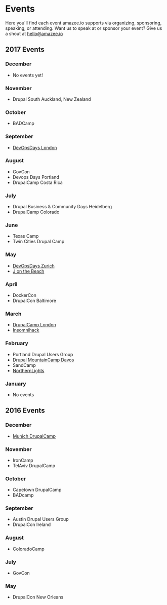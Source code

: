 # Events

Here you'll find each event amazee.io supports via organizing, sponsoring, speaking, or attending. Want us to speak at or sponsor your event? Give us a shout at [hello@amazee.io](mailto:hello@amazee.io)

## 2017 Events
### December
* No events yet!

### November
* Drupal South Auckland, New Zealand

### October
* BADCamp

### September
* [DevOpsDays London](http://www.devopsdays.org/events/2017-london)

### August
* GovCon
* Devops Days Portland
* DrupalCamp Costa Rica

### July
* Drupal Business & Community Days Heidelberg
* DrupalCamp Colorado

### June
* Texas Camp
* Twin Cities Drupal Camp

### May
* [DevOpsDays Zurich](https://www.devopsdays.org/events/2017-zurich/)
* [J on the Beach](https://jonthebeach.com/)

### April
* DockerCon
* DrupalCon Baltimore

### March
* [DrupalCamp London](http://drupalcamp.london/)
* [Insomnihack](https://insomnihack.ch/)

### February
* Portland Drupal Users Group
* [Drupal MountainCamp Davos](http://drupalmountaincamp.ch/)
* SandCamp
* [NorthernLights](https://dcnlights.drupal.is/)

### January
* No events

## 2016 Events
### December
* [Munich DrupalCamp](http://dcmuc16.drupalcamp.de/)

### November
* IronCamp
* TelAviv DrupalCamp

### October
* Capetown DrupalCamp
* BADcamp

### September
* Austin Drupal Users Group
* DrupalCon Ireland

### August
* ColoradoCamp

### July
* GovCon

### May
* DrupalCon New Orleans
